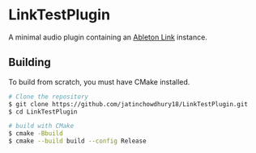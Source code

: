 # LinkTestPlugin

A minimal audio plugin containing an [Ableton Link](https://github.com/Ableton/link) instance.

## Building

To build from scratch, you must have CMake installed.

```bash
# Clone the repository
$ git clone https://github.com/jatinchowdhury18/LinkTestPlugin.git
$ cd LinkTestPlugin

# build with CMake
$ cmake -Bbuild
$ cmake --build build --config Release
```
